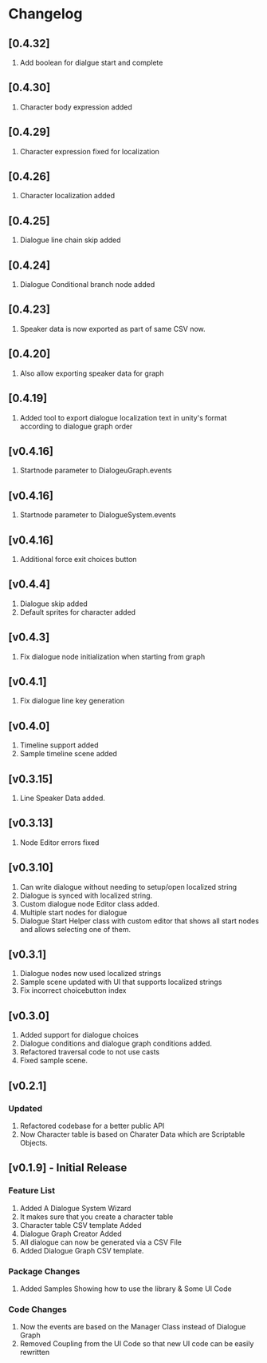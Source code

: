 # Changelog

## [0.4.32]
1. Add boolean for dialgue start and complete

## [0.4.30]
1. Character body expression added

## [0.4.29]
1. Character expression fixed for localization


## [0.4.26]
1. Character localization added


## [0.4.25]
1. Dialogue line chain skip added

## [0.4.24]
1. Dialogue Conditional branch node added

## [0.4.23]
1. Speaker data is now exported as part of same CSV now.

## [0.4.20]
1. Also allow exporting speaker data for graph
## [0.4.19] 
1. Added tool to export dialogue localization text in unity's format according to dialogue graph order 

## [v0.4.16]
1. Startnode parameter to DialogeuGraph.events
 
## [v0.4.16]
1. Startnode parameter to DialogueSystem.events

## [v0.4.16]
1. Additional force exit choices button

## [v0.4.4]
1. Dialogue skip added
1. Default sprites for character added

## [v0.4.3]
1. Fix dialogue node initialization when starting from graph

## [v0.4.1]
1. Fix dialogue line key generation

## [v0.4.0]
1. Timeline support added
2. Sample timeline scene added

## [v0.3.15]
1. Line Speaker Data added.

## [v0.3.13]
1. Node Editor errors fixed 

## [v0.3.10] 
1. Can write dialogue without needing to setup/open localized string
1. Dialogue is synced with localized string.
1. Custom dialogue node Editor class added.
1. Multiple start nodes for dialogue
1. Dialogue Start Helper class with custom editor that shows all start nodes and allows selecting one of them.
## [v0.3.1] 
1. Dialogue nodes now used localized strings
2. Sample scene updated with UI that supports localized strings
3. Fix incorrect choicebutton index

## [v0.3.0] 
1. Added support for dialogue choices
2. Dialogue conditions and dialogue graph conditions added.
3. Refactored traversal code to not use casts
4. Fixed sample scene.

## [v0.2.1] 

### Updated
1. Refactored codebase for a better public API
2. Now Character table is based on Charater Data which are Scriptable Objects.


## [v0.1.9] - Initial Release

### Feature List
1. Added A Dialogue System Wizard
2. It makes sure that you create a character table
3. Character table CSV template Added
4. Dialogue Graph Creator Added
5. All dialogue can now be generated via a CSV File
6. Added Dialogue Graph CSV template.

### Package Changes
1. Added Samples Showing how to use the library & Some UI Code

### Code Changes

1. Now the events are based on the Manager Class instead of Dialogue Graph
2. Removed Coupling from the UI Code so that new UI code can be easily rewritten